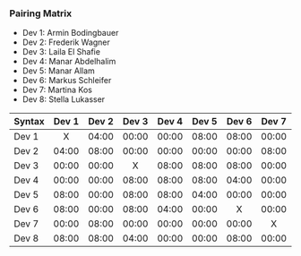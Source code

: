 

### Pairing Matrix

* Dev 1: Armin Bodingbauer
* Dev 2: Frederik Wagner
* Dev 3: Laila El Shafie
* Dev 4: Manar Abdelhalim 
* Dev 5: Manar Allam
* Dev 6: Markus Schleifer
* Dev 7: Martina Kos
* Dev 8: Stella Lukasser

| Syntax      | Dev 1   	  | Dev 2   	  | Dev 3   	  | Dev 4   	  | Dev 5   	  | Dev 6   	  | Dev 7   	  | Dev 8   	  |
| :---        |    :----:   |    :----:   |    :----:   |    :----:   |    :----:   |    :----:   |    :----:   |    :----:   |
| Dev 1       | X           | 04:00       | 00:00       | 00:00       | 08:00       | 08:00       | 00:00       | 08:00       |
| Dev 2       | 04:00       | 08:00           | 00:00       | 00:00       | 00:00       | 00:00       | 08:00       | 08:00       |
| Dev 3       | 00:00       | 00:00       | X           | 08:00       | 08:00       | 08:00       | 00:00       | 04:00       |
| Dev 4       | 00:00       | 00:00       | 08:00       | 08:00           | 08:00       | 04:00       | 00:00       | 00:00       |
| Dev 5       | 08:00       | 00:00       | 08:00       | 08:00       | 04:00           | 00:00       | 00:00       | 00:00       |
| Dev 6       | 08:00       | 00:00       | 08:00       | 04:00       | 00:00       | X           | 00:00       | 08:00       |
| Dev 7       | 00:00       | 08:00       | 00:00       | 00:00       | 00:00       | 00:00       | X           | 00:00       |
| Dev 8       | 08:00       | 08:00       | 04:00       | 00:00       | 00:00       | 08:00       | 00:00       | X           |
